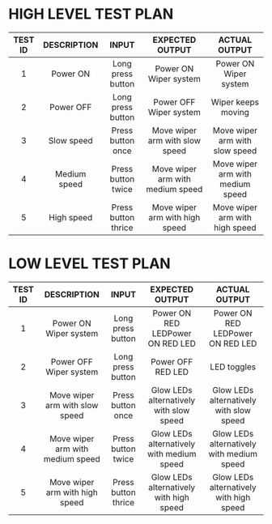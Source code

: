 # HIGH LEVEL TEST PLAN
|TEST ID|DESCRIPTION|INPUT|EXPECTED OUTPUT|ACTUAL OUTPUT|
|:--:|:--:|:--:|:--:|:--:|
|1|Power ON|Long press button|Power ON Wiper system|Power ON Wiper system|
|2|Power OFF|Long press button|Power OFF Wiper system|Wiper keeps moving|
|3|Slow speed|Press button once|Move wiper arm with slow speed|Move wiper arm with slow speed|
|4|Medium speed|Press button twice|Move wiper arm with medium speed|Move wiper arm with medium speed|
|5|High speed|Press button thrice|Move wiper arm with high speed|Move wiper arm with high speed|
# LOW LEVEL TEST PLAN
|TEST ID|DESCRIPTION|INPUT|EXPECTED OUTPUT|ACTUAL OUTPUT|
|:--:|:--:|:--:|:--:|:--:|
|1|Power ON Wiper system|Long press button|Power ON RED LEDPower ON RED LED|Power ON RED LEDPower ON RED LED|
|2|Power OFF Wiper system|Long press button|Power OFF RED LED|LED toggles|
|3|Move wiper arm with slow speed|Press button once|Glow LEDs alternatively with slow speed|Glow LEDs alternatively with slow speed|
|4|Move wiper arm with medium speed|Press button twice|Glow LEDs alternatively with medium speed|Glow LEDs alternatively with medium speed|
|5|Move wiper arm with high speed|Press button thrice|Glow LEDs alternatively with high speed|Glow LEDs alternatively with high speed|
